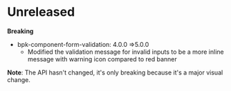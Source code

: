 # Unreleased

**Breaking**
- bpk-component-form-validation: 4.0.0 =>5.0.0
  - Modified the validation message for invalid inputs to be a more inline message with warning icon compared to red banner

**Note**: The API hasn't changed, it's only breaking because it's a major visual change.

